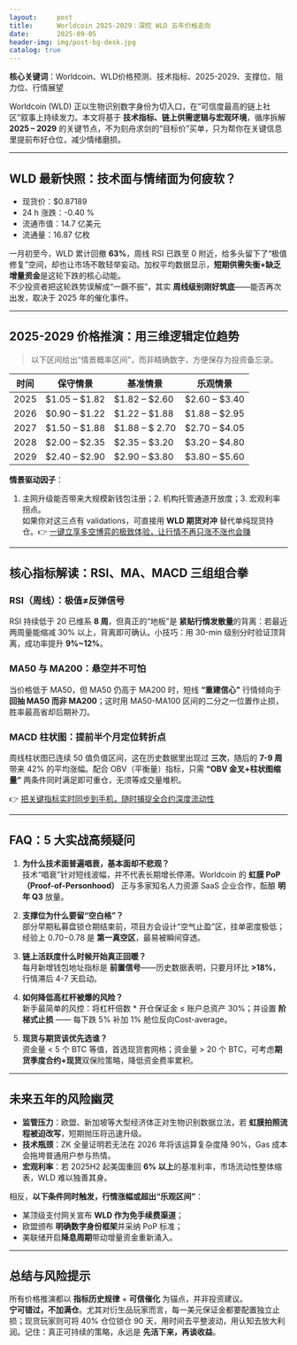 ```yaml
---
layout:     post
title:      Worldcoin 2025-2029：深挖 WLD 五年价格走向
date:       2025-09-05
header-img: img/post-bg-desk.jpg
catalog: true
---
```


**核心关键词**：Worldcoin、WLD价格预测、技术指标、2025-2029、支撑位、阻力位、行情展望

Worldcoin (WLD) 正以生物识别数字身份为切入口，在“可信度最高的链上社区”叙事上持续发力。本文将基于 **技术指标、链上供需逻辑与宏观环境**，循序拆解 **2025 – 2029** 的关键节点，不为刻舟求剑的“目标价”买单，只为帮你在关键信息里提前布好仓位，减少情绪磨损。

---

## WLD 最新快照：技术面与情绪面为何疲软？

- 现货价：$0.87189  
- 24 h 涨跌：-0.40 %  
- 流通市值：14.7 亿美元  
- 流通量：16.87 亿枚  

一月初至今，WLD 累计回撤 **63%**，周线 RSI 已跌至 0 附近，给多头留下了“极值修复”空间，却也让市场不敢轻举妄动。加权平均数据显示，**短期供需失衡+缺乏增量资金**是这轮下跌的核心动能。  
不少投资者把这轮跌势误解成“一蹶不振”，其实 **周线级别刚好筑底**——能否再次出发，取决于 2025 年的催化事件。

---

## 2025-2029 价格推演：用三维逻辑定位趋势

> 以下区间给出“情景概率区间”，而非精确数字，方便保存为投资备忘录。

| 时间 | 保守情景 | 基准情景 | 乐观情景 |
|---|---|---|---|
| 2025 | $1.05 – $1.82 | $1.82 – $2.60 | $2.60 – $3.40 |
| 2026 | $0.90 – $1.22 | $1.22 – $1.88 | $1.88 – $2.95 |
| 2027 | $1.50 – $1.88 | $1.88 – $ 2.70 | $2.70 – $4.05 |
| 2028 | $2.00 – $2.35 | $2.35 – $3.20 | $3.20 – $4.80 |
| 2029 | $2.40 – $2.90 | $2.90 – $3.80 | $3.80 – $5.60 |

**情景驱动因子**：  
1. 主网升级能否带来大规模新钱包注册；2. 机构托管通道开放度；3. 宏观利率拐点。  
如果你对这三点有 validations，可直接用 **WLD 期货对冲** 替代单纯现货持仓。👉 [一键立享多空博弈的极致体验，让行情不再只涨不涨也会赚](https://okxdog.com/)

---

## 核心指标解读：RSI、MA、MACD 三组组合拳

### RSI（周线）：极值≠反弹信号  
RSI 持续低于 20 已维系 **8 周**，但真正的“地板”是 **紧贴行情发散量**的背离：若最近两周量能缩减 30% 以上，背离即可确认。小技巧：用 30-min 级别分时验证顶背离，成功率提升 **9%~12%**。

### MA50 与 MA200：悬空并不可怕  
当价格低于 MA50，但 MA50 仍高于 MA200 时，短线 **“重建信心”** 行情倾向于 **回抽 MA50 而非 MA200**；这时用 MA50-MA100 区间的二分之一位置作止损，胜率最高省却后期补刀。

### MACD 柱状图：提前半个月定位转折点  
周线柱状图已连续 50 值负值区间，这在历史数据里出现过 **三次**，随后的 **7-9 周** 带来 42% 的平均涨幅。配合 OBV（平衡量）指标，只需 **“OBV 金叉+柱状图缩量”** 两条件同时满足即可重仓，无须等成交量堆积。

👉 [把关键指标实时同步到手机，随时捕捉全合约深度流动性](https://okxdog.com/)

---

## FAQ：5 大实战高频疑问

1. **为什么技术面普遍唱衰，基本面却不悲观？**  
   技术“唱衰”针对短线波幅，并不代表长期增长停滞。Worldcoin 的 **虹膜 PoP（Proof-of-Personhood）** 正与多家知名人力资源 SaaS 企业合作，酝酿 **明年 Q3** 放量。  

2. **支撑位为什么要留“空白格”？**  
   部分早期私募盘锁仓期结束前，项目方会设计“空气止盈”区，挂单密度极低；经验上 $0.70-$0.78 是 **第一真空区**，最易被瞬间穿透。  

3. **链上活跃度什么时候开始真正回暖？**  
   每月新增钱包地址指标是 **前置信号**——历史数据表明，只要月环比 **>18%**，行情滞后 4-7 天启动。  

4. **如何降低高杠杆被爆的风险？**  
   新手最简单的风控：将杠杆倍数 * 开仓保证金 ≤ 账户总资产 30%；并设置 **阶梯式止损** —— 每下跌 5% 补加 1% 舱位反向Cost-average。  

5. **现货与期货该优先选谁？**  
   资金量 < 5 个 BTC 等值，首选现货套网格；资金量 > 20 个 BTC，可考虑**期货季度合约+现货**双保险策略，降低资金费率累积。

---

## 未来五年的风险幽灵

- **监管压力**：欧盟、新加坡等大型经济体正对生物识别数据立法，若 **虹膜拍照流程被迫改写**，短期抛压将迅速升级。  
- **技术瓶颈**：ZK 全量证明若无法在 2026 年将该运算复杂度降 90%，Gas 成本会拖垮普通用户参与热情。  
- **宏观利率**：若 2025H2 起美国重回 **6% 以上**的基准利率，市场流动性整体缩表，WLD 难以独善其身。  

相反，**以下条件同时触发，行情涨幅或超出“乐观区间”**：  
- 某顶级支付网关宣布 **WLD 作为免手续费渠道**；  
- 欧盟颁布 **明确数字身份框架**并采纳 PoP 标准；  
- 美联储开启**降息周期**带动增量资金重新涌入。

---

## 总结与风险提示

所有价格推演都以 **指标历史规律** + **可信催化** 为锚点，并非投资建议。  
**宁可错过，不加满仓**。尤其对衍生品玩家而言，每一美元保证金都要配置独立止损；现货玩家则可将 40% 仓位锁仓 90 天，用时间去平整波动，用认知去放大利润。记住：真正可持续的策略，永远是 **先活下来，再谈收益**。